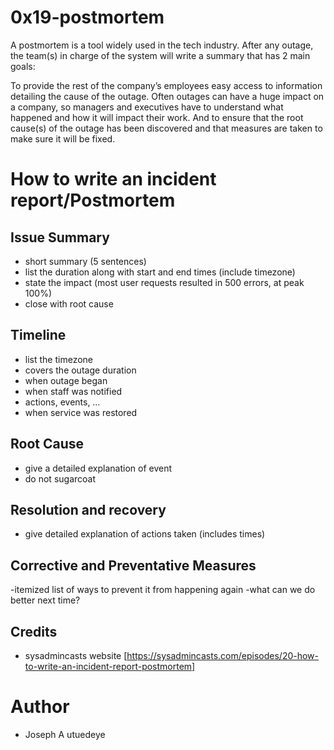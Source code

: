 # 0x19-postmortem

A postmortem is a tool widely used in the tech industry. After any outage, the team(s) in charge of the system will write a summary that has 2 main goals:

To provide the rest of the company’s employees easy access to information detailing the cause of the outage. Often outages can have a huge impact on a company, so managers and executives have to understand what happened and how it will impact their work.
And to ensure that the root cause(s) of the outage has been discovered and that measures are taken to make sure it will be fixed.

# How to write an incident report/Postmortem

## Issue Summary
- short summary (5 sentences)
- list the duration along with start and end times (include timezone)
- state the impact (most user requests resulted in 500 errors, at peak 100%)
- close with root cause

## Timeline
- list the timezone
- covers the outage duration
- when outage began
- when staff was notified
- actions, events, …
- when service was restored

## Root Cause
- give a detailed explanation of event
- do not sugarcoat

## Resolution and recovery
- give detailed explanation of actions taken (includes times)

## Corrective and Preventative Measures
-itemized list of ways to prevent it from happening again
-what can we do better next time?

## Credits

- sysadmincasts website [https://sysadmincasts.com/episodes/20-how-to-write-an-incident-report-postmortem]

# Author
- Joseph A utuedeye
